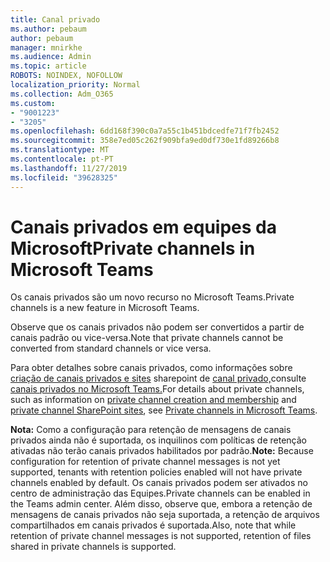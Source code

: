 ```yaml
---
title: Canal privado
ms.author: pebaum
author: pebaum
manager: mnirkhe
ms.audience: Admin
ms.topic: article
ROBOTS: NOINDEX, NOFOLLOW
localization_priority: Normal
ms.collection: Adm_O365
ms.custom:
- "9001223"
- "3205"
ms.openlocfilehash: 6dd168f390c0a7a55c1b451bdcedfe71f7fb2452
ms.sourcegitcommit: 358e7ed05c262f909bfa9ed0df730e1fd89266b8
ms.translationtype: MT
ms.contentlocale: pt-PT
ms.lasthandoff: 11/27/2019
ms.locfileid: "39628325"
---
```

# <a name="private-channels-in-microsoft-teams"></a><span data-ttu-id="61ae7-102">Canais privados em equipes da Microsoft</span><span class="sxs-lookup"><span data-stu-id="61ae7-102">Private channels in Microsoft Teams</span></span>

<span data-ttu-id="61ae7-103">Os canais privados são um novo recurso no Microsoft Teams.</span><span class="sxs-lookup"><span data-stu-id="61ae7-103">Private channels is a new feature in Microsoft Teams.</span></span> 

<span data-ttu-id="61ae7-104">Observe que os canais privados não podem ser convertidos a partir de canais padrão ou vice-versa.</span><span class="sxs-lookup"><span data-stu-id="61ae7-104">Note that private channels cannot be converted from standard channels or vice versa.</span></span>

<span data-ttu-id="61ae7-105">Para obter detalhes sobre canais privados, como informações sobre [criação de canais privados e sites](https://docs.microsoft.com/MicrosoftTeams/private-channels#private-channel-creation-and-membership) sharepoint de [canal privado,](https://docs.microsoft.com/MicrosoftTeams/private-channels#private-channel-sharepoint-sites)consulte [canais privados no Microsoft Teams.](https://docs.microsoft.com/MicrosoftTeams/private-channels)</span><span class="sxs-lookup"><span data-stu-id="61ae7-105">For details about private channels, such as information on [private channel creation and membership](https://docs.microsoft.com/MicrosoftTeams/private-channels#private-channel-creation-and-membership) and [private channel SharePoint sites](https://docs.microsoft.com/MicrosoftTeams/private-channels#private-channel-sharepoint-sites), see [Private channels in Microsoft Teams](https://docs.microsoft.com/MicrosoftTeams/private-channels).</span></span> 

<span data-ttu-id="61ae7-106">**Nota:** Como a configuração para retenção de mensagens de canais privados ainda não é suportada, os inquilinos com políticas de retenção ativadas não terão canais privados habilitados por padrão.</span><span class="sxs-lookup"><span data-stu-id="61ae7-106">**Note:** Because configuration for retention of private channel messages is not yet supported, tenants with retention policies enabled will not have private channels enabled by default.</span></span> <span data-ttu-id="61ae7-107">Os canais privados podem ser ativados no centro de administração das Equipes.</span><span class="sxs-lookup"><span data-stu-id="61ae7-107">Private channels can be enabled in the Teams admin center.</span></span> <span data-ttu-id="61ae7-108">Além disso, observe que, embora a retenção de mensagens de canais privados não seja suportada, a retenção de arquivos compartilhados em canais privados é suportada.</span><span class="sxs-lookup"><span data-stu-id="61ae7-108">Also, note that while retention of private channel messages is not supported, retention of files shared in private channels is supported.</span></span>